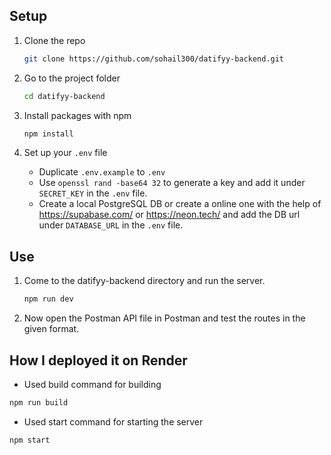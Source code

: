 ## Setup

1. Clone the repo 
   ```sh
   git clone https://github.com/sohail300/datifyy-backend.git
   ```

2. Go to the project folder
   ```sh
   cd datifyy-backend
   ```

3. Install packages with npm
   ```sh
   npm install
   ```

4. Set up your `.env` file
   - Duplicate `.env.example` to `.env`
   - Use `openssl rand -base64 32` to generate a key and add it under `SECRET_KEY` in the `.env` file.
   - Create a local PostgreSQL DB or create a online one with the help of https://supabase.com/ or https://neon.tech/ and add the DB url under `DATABASE_URL` in the `.env` file.

## Use

1. Come to the datifyy-backend directory and run the server.
   ```sh
   npm run dev
   ```

2. Now open the Postman API file in Postman and test the routes in the given format.

## How I deployed it on Render

   - Used build command for building
   ```sh
   npm run build 
   ```
   
   - Used start command for starting the server
   ```sh
   npm start 
   ```